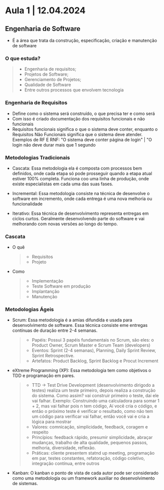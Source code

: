 # Aula 1 | 12.04.2024

## Engenharia de Software

- É a área que trata da construção, especificação, criação e manutenção de software

### O que estuda?

> - Engenharia de requisitos;
> - Projetos de Software;
> - Gerenciamento de Projetos;
> - Qualidade de Software
> - Entre outros processos que envolvem tecnologia

### Engenharia de Requisitos

- Define como o sistema será construído, o que precisa ter e como será
- Com isso é criado documentação dos requisitos funcionais e não funcionais
- Requisitos funcionais significa o que o sistema deve conter, enquanto o Requisitos Não Funcionais significa que o sistema deve atender. Exemplos de RF E RNF: "O sistema deve conter página de login" | "O login não deve durar mais que 1 segundo

### Metodologias Tradicionais

- Cascata: Essa metodologia ela é composta com processos bem definidos, onde cada etapa só pode prosseguir quando a etapa atual estiver 100% completa. Funciona coo uma linha de produção, onde existe especialistas em cada uma das suas fases.

- Incremental: Essa metodologia consiste na técnica de desenvolve o software em incremento, onde cada entrega é uma nova melhoria ou funcionalidade

- Iterativo: Essa técnica de desenvolvimento representa entregas em ciclos curtos. Geralmente desenvolvendo parte do software e vai melhorando com novas versões ao longo do tempo.

### Cascata

- O quê
    > - Requisitos
    > - Projeto
- Como
    > - Implementação
    > - Teste
Software em produção
    > - Implantanção
    > - Manutenção

### Metodologias Ágeis

- Scrum: Essa metodologia é a amias difundida e usada para desenvolvimento de software. Essa técnica consiste eme entregas contínuas de duração entre 2-4 semanas.
    > - Papéis: Possui 3 papéis fundamentais no Scrum, são eles: o Product Owner, Scrum Master e Scrum Team (developers)
    > - Eventos: Sprint (2-4 semanas), Planning, Daily Sprint Review, Sprint Retrospective.
    > - Artefatos: Product Backlog, Sprint Backlog e Procut Increment

- eXtreme Programming (XP): Essa metodologia tem como objetivos o TDD e programação em pares.
    > - TTD -> Test Drive Development (desenvolvimento dirigodo a testes) realiza um teste primeiro, depois realiza a construção do sistema. Como assim? vai construir primeiro o teste, dai ele vai falhar. Exemplo: Construindo uma calculadora para somar 1 + 2, mas vai falhar pois n tem código, Aí você cria o código, e então o próximo teste é verificar o resultado, como não tem um código para verificar vai falhar, então você vai e cria a lógica para mostrar
    > - Valores: comnicação, simplicidade, feedback, coragem e respeito
    > - Princípios: feedback rápido, presumir simplicidade, abraçar mudanças, trabalho de alta qualidade, pequenos passos, melhoria, diversidade, reflexão.
    > - Práticas: cliente presentem statnd up meeting, programação em par, testes constantes, refatoração, código coletivo, integração contínua, entre outros

 - Kanban: O kanban o ponto de vista de cada autor pode ser considerado como uma metodologia ou um framework auxiliar no desenvolvimento de sistemas.   

